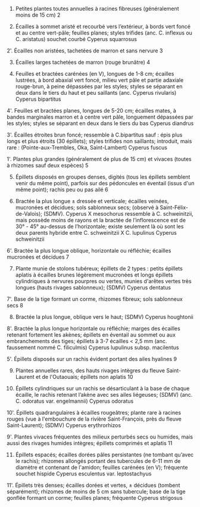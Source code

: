 
1. Petites plantes toutes annuelles à racines fibreuses (généralement moins de 15 cm) 2

2. Écailles à sommet aristé et recourbé vers l’extérieur, à bords vert foncé et au centre vert-pâle; feuilles planes;
styles trifides (anc. C. inflexus ou C. aristatus)
souchet courbé Cyperus squarrosus

2'. Écailles non aristées, tachetées de marron et sans nervure 3

3. Écailles larges tachetées de marron (rouge brunâtre) 4

4. Feuilles et bractées carénées (en V), longues de 1-8 cm; écailles lustrées, à bord abaxial vert foncé, milieu vert
pâle et partie adaxiale rouge-brun, à peine dépassées par les styles; styles se séparant en deux dans le tiers du
haut et peu saillants (anc. Cyperus rivularis)
Cyperus bipartitus

4'. Feuilles et bractées planes, longues de 5-20 cm; écailles mates, à bandes marginales marron et à centre vert
pâle, longuement dépassées par les styles; styles se séparant en deux dans le tiers du bas
Cyperus diandrus

3'. Écailles étroites brun foncé; ressemble à C.bipartitus sauf : épis plus longs et plus étroits (30 épillets);
styles trifides non saillants; introduit, mais rare : (Pointe-aux-Trembles, Oka, Saint-Lambert)
Cyperus fuscus

1'. Plantes plus grandes (généralement de plus de 15 cm) et vivaces (toutes à rhizomes sauf deux espèces) 5

5. Épillets disposés en groupes denses, digités (tous les épillets semblent venir du même point), parfois sur des pédoncules
en éventail (issus d'un même point); rachis peu ou pas ailé 6

6. Bractée la plus longue ± dressée et verticale; écailles veinées, mucronées et décidues; sols sablonneux secs;
(observé à Saint-Félix-de-Valois); (SDMV). Cyperus X mesochorus ressemble à C. schweinitzii, mais possède moins de rayons et la bractée de l’inflorescence est de 30° - 45°
au-dessus de l’horizontale; existe seulement là où sont les deux parents
hybride entre C. schweinitzii X C. lupulinus
Cyperus schweinitzii

6'. Bractée la plus longue oblique, horizontale ou réfléchie; écailles mucronées et décidues 7

7. Plante munie de stolons tubéreux; épillets de 2 types : petits épillets aplatis à écailles brunes légèrement
mucronées et longs épillets cylindriques à nervures pourpres ou vertes, munies d'arêtes vertes très longues
(hauts rivages sablonneux); (SDMV)
Cyperus dentatus

7'. Base de la tige formant un corme, rhizomes fibreux; sols sablonneux secs 8

8. Bractée la plus longue, oblique vers le haut; (SDMV) Cyperus houghtonii

8'. Bractée la plus longue horizontale ou réfléchie; marges des écailles retenant fortement les akènes;
épillets en éventail au sommet ou aux embranchements des tiges; épillets à 3-7 écailles < 2,5 mm
(anc. faussement nommé C. filiculmis)
Cyperus lupulinus subsp. macilentus

5'. Épillets disposés sur un rachis évident portant des ailes hyalines 9

9. Plantes annuelles rares, des hauts rivages intègres du fleuve Saint-Laurent et de l'Outaouais; épillets non aplatis 10

10. Épillets cylindriques sur un rachis se désarticulant à la base de chaque écaille, le rachis retenant l’akène avec
ses ailes liégeuses; (SDMV) (anc. C. odoratus var. engelmannii)
Cyperus odoratus

10'. Épillets quadrangulaires à écailles rougeâtres; plante rare à racines rouges (vue à l'embouchure de la rivière
Saint-François, près du fleuve Saint-Laurent); (SDMV)
Cyperus erythrorhizos

9'. Plantes vivaces fréquentes des milieux perturbés secs ou humides, mais aussi des rivages humides intègres;
épillets comprimés et aplatis 11

11. Épillets espacés; écailles dorées pâles persistantes (ne tombant qu’avec le rachis); rhizomes allongés portant
des tubercules de 6-11 mm de diamètre et contenant de l'amidon; feuilles carénées (en V); fréquente
souchet hispide Cyperus esculentus var. leptostachyus

11'. Épillets très denses; écailles dorées et vertes, ± décidues (tombent séparément); rhizomes de moins de 5 cm
sans tubercule; base de la tige gonflée formant un corme; feuilles planes; fréquente
Cyperus strigosus

